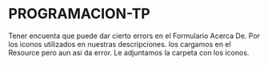# PROGRAMACION-TP
Tener encuenta que puede dar cierto errors en el Formulario Acerca De. 
Por los iconos utilizados en nuestras descripciones.
los cargamos en el Resource pero aun asi da error.
Le adjuntamos la carpeta con los iconos.